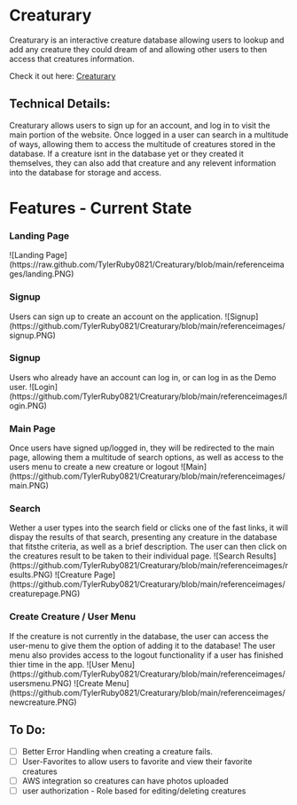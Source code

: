 <h1>Creaturary</h1>

Creaturary is an interactive creature database allowing users to lookup and add any creature they could dream of and allowing 
other users to then access that creatures information.

Check it out here: <a href='https://creaturary.herokuapp.com/'>Creaturary</a>

<h2>Technical Details:</h2>

Creaturary allows users to sign up for an account, and log in to visit the main portion of the website.
Once logged in a user can search in a multitude of ways, allowing them to access the multitude of creatures stored in the database.
If a creature isnt in the database yet or they created it themselves, they can also add that creature and any relevent information into 
the database for storage and access.

<h1>Features - Current State </h1>
<h3>Landing Page</h3>
![Landing Page](https://raw.github.com/TylerRuby0821/Creaturary/blob/main/referenceimages/landing.PNG)

<h3>Signup</h3>
  Users can sign up to create an account on the application.
![Signup](https://github.com/TylerRuby0821/Creaturary/blob/main/referenceimages/signup.PNG)
  
<h3>Signup</h3>
  Users who already have an account can log in, or can log in as the Demo user.
![Login](https://github.com/TylerRuby0821/Creaturary/blob/main/referenceimages/login.PNG)
  
<h3>Main Page</h3>
  Once users have signed up/logged in, they will be redirected to the main page,
  allowing them a multitude of search options, as well as access to the users menu 
  to create a new creature or logout
![Main](https://github.com/TylerRuby0821/Creaturary/blob/main/referenceimages/main.PNG)
 
<h3>Search</h3>
  Wether a user types into the search field or clicks one of the fast links, it will dispay the results of that search,
  presenting any creature in the database that fitsthe criteria, as well as a brief description. The user can then click on 
  the creatures result to be taken to their individual page.
![Search Results](https://github.com/TylerRuby0821/Creaturary/blob/main/referenceimages/results.PNG)
![Creature Page](https://github.com/TylerRuby0821/Creaturary/blob/main/referenceimages/creaturepage.PNG) 
  
<h3>Create Creature / User Menu</h3>
  If the creature is not currently in the database, the user can access the user-menu to give them the option of
  adding it to the database!
  The user menu also provides access to the logout functionality if a user has finished thier time in the app.
![User Menu](https://github.com/TylerRuby0821/Creaturary/blob/main/referenceimages/usersmenu.PNG)
![Create Menu](https://github.com/TylerRuby0821/Creaturary/blob/main/referenceimages/newcreature.PNG) 

<h2>To Do:</h2>

- [ ] Better Error Handling when creating a creature fails.
- [ ] User-Favorites to allow users to favorite and view their favorite creatures
- [ ] AWS integration so creatures can have photos uploaded
- [ ] user authorization - Role based for editing/deleting creatures
